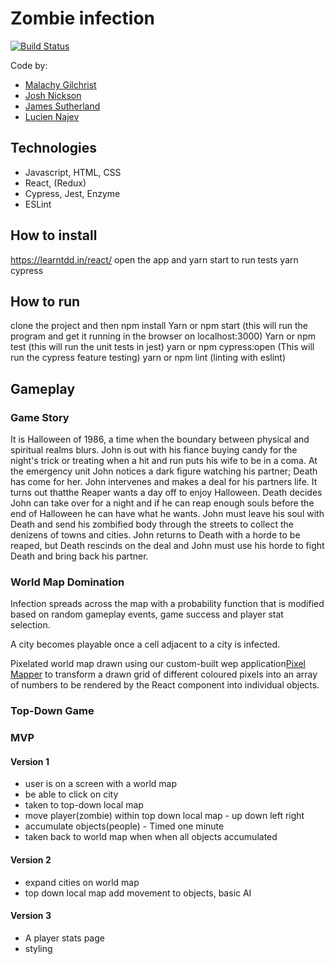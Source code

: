 # Zombie infection

[![Build Status](https://travis-ci.com/Lucx14/zombie-infection.svg?branch=master)](https://travis-ci.com/Lucx14/zombie-infection)

Code by:
- [Malachy Gilchrist](https://github.com/Mallig)
- [Josh Nickson](https://github.com/joshnickson)
- [James Sutherland](https://github.com/LondonJim)
- [Lucien Najev](https://github.com/Lucx14)

## Technologies

- Javascript, HTML, CSS
- React, (Redux)
- Cypress, Jest, Enzyme
- ESLint

## How to install

https://learntdd.in/react/
open the app and yarn start
to run tests yarn cypress

## How to run

clone the project and then npm install
Yarn or npm start   (this will run the program and get it running in the browser on localhost:3000)
Yarn or npm test    (this will run the unit tests in jest)
yarn or npm cypress:open  (This will run the cypress feature testing)
yarn or npm lint    (linting with eslint)

## Gameplay

### Game Story
It is Halloween of 1986, a time when the boundary between physical and spiritual realms blurs. John is out with his fiance buying candy for the night's trick or treating when a hit and run puts his wife to be in a coma. At the emergency unit John notices a dark figure watching his partner; Death has come for her. John intervenes and makes a deal for his partners life. It turns out thatthe Reaper wants a day off to enjoy Halloween. Death decides John can take over for a night and if he can reap enough souls before the end of Halloween he can have what he wants. John must leave his soul with Death and send his zombified body through the streets to collect the denizens of towns and cities. John returns to Death with a horde to be reaped, but Death rescinds on the deal and John must use his horde to fight Death and bring back his partner.

### World Map Domination
Infection spreads across the map with a probability function that is modified based on random gameplay events, game success and player stat selection.

A city becomes playable once a cell adjacent to a city is infected.

Pixelated world map drawn using our custom-built wep application[Pixel Mapper](https://github.com/joshnickson/pixel-mapper) to transform a drawn grid of different coloured pixels into an array of numbers to be rendered by the React component into individual objects.

### Top-Down Game


### MVP
#### Version 1

* user is on a screen with a world map
* be able to click on city
* taken to top-down local map
* move player(zombie) within top down local map - up down left right
* accumulate objects(people) - Timed one minute
* taken back to world map when when all objects accumulated

#### Version 2

* expand cities on world map
* top down local map add movement to objects, basic AI

#### Version 3

* A player stats page
* styling
